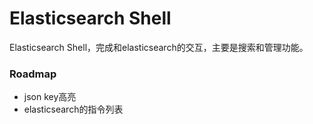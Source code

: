 Elasticsearch Shell
====================================
Elasticsearch Shell，完成和elasticsearch的交互，主要是搜索和管理功能。



### Roadmap

* json key高亮
* elasticsearch的指令列表
